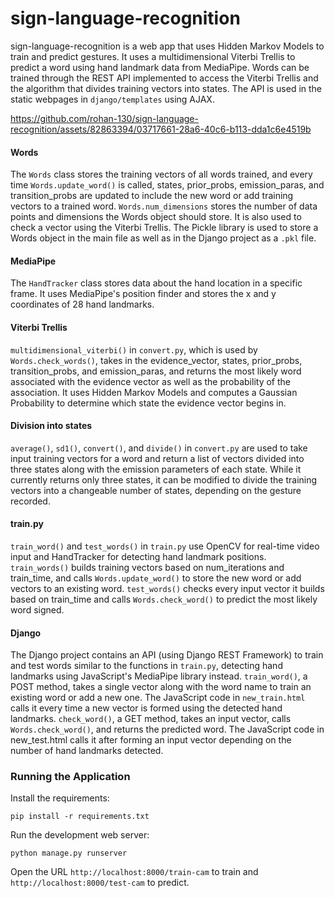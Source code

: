 # sign-language-recognition

sign-language-recognition is a web app that uses Hidden Markov Models to train and predict gestures. It uses a multidimensional Viterbi Trellis to predict a word using hand landmark data from MediaPipe. Words can be trained through the REST API implemented to access the Viterbi Trellis and the algorithm that divides training vectors into states. The API is used in the static webpages in ```django/templates``` using AJAX.

https://github.com/rohan-130/sign-language-recognition/assets/82863394/03717661-28a6-40c6-b113-dda1c6e4519b

#### Words
The ```Words``` class stores the training vectors of all words trained, and every time ```Words.update_word()``` is called, states, prior_probs, emission_paras, and transition_probs are updated to include the new word or add training vectors to a trained word. ```Words.num_dimensions``` stores the number of data points and dimensions the Words object should store. It is also used to check a vector using the Viterbi Trellis. The Pickle library is used to store a Words object in the main file as well as in the Django project as a ```.pkl``` file.
#### MediaPipe
The ```HandTracker``` class stores data about the hand location in a specific frame. It uses MediaPipe's position finder and stores the x and y coordinates of 28 hand landmarks.
#### Viterbi Trellis
```multidimensional_viterbi()``` in ```convert.py```, which is used by ```Words.check_words()```, takes in the evidence_vector, states, prior_probs, transition_probs, and emission_paras, and returns the most likely word associated with the evidence vector as well as the probability of the association. It uses Hidden Markov Models and computes a Gaussian Probability to determine which state the evidence vector begins in.
#### Division into states
```average()```, ```sd1()```, ```convert()```, and ```divide()``` in ```convert.py``` are used to take input training vectors for a word and return a list of vectors divided into three states along with the emission parameters of each state. While it currently returns only three states, it can be modified to divide the training vectors into a changeable number of states, depending on the gesture recorded.
#### train.py
```train_word()``` and ```test_words()``` in ```train.py``` use OpenCV for real-time video input and HandTracker for detecting hand landmark positions. ```train_words()``` builds training vectors based on num_iterations and train_time, and calls ```Words.update_word()``` to store the new word or add vectors to an existing word. ```test_words()``` checks every input vector it builds based on train_time and calls ```Words.check_word()``` to predict the most likely word signed.
#### Django
The Django project contains an API (using Django REST Framework) to train and test words similar to the functions in ```train.py```, detecting hand landmarks using JavaScript's MediaPipe library instead. ```train_word()```, a POST method, takes a single vector along with the word name to train an existing word or add a new one. The JavaScript code in ```new_train.html``` calls it every time a new vector is formed using the detected hand landmarks. ```check_word()```, a GET method, takes an input vector, calls ```Words.check_word()```, and returns the predicted word. The JavaScript code in new_test.html calls it after forming an input vector depending on the number of hand landmarks detected.

### Running the Application
Install the requirements:<br>
````
pip install -r requirements.txt
````
Run the development web server:
````
python manage.py runserver
````
Open the URL ```http://localhost:8000/train-cam``` to train and ```http://localhost:8000/test-cam``` to predict.

